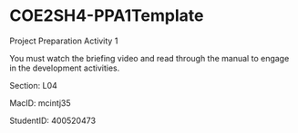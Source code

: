 # COE2SH4-PPA1Template
Project Preparation Activity 1

You must watch the briefing video and read through the manual to engage in the development activities.


Section: L04

MacID: mcintj35

StudentID: 400520473

